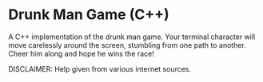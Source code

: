 # Drunk Man Game (C++)

A C++ implementation of the drunk man game. Your terminal character will move carelessly around the screen, stumbling from one path to another. Cheer him along and hope he wins the race!

DISCLAIMER: Help given from various internet sources.

